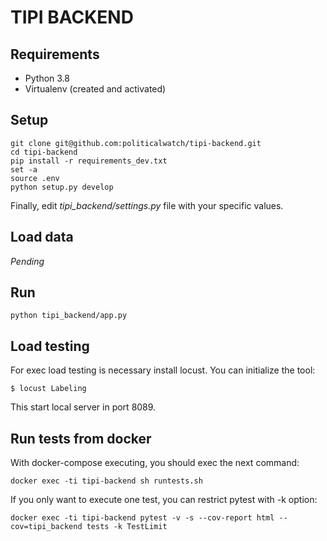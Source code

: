 TIPI BACKEND
============

## Requirements

* Python 3.8
* Virtualenv (created and activated)


## Setup

```
git clone git@github.com:politicalwatch/tipi-backend.git
cd tipi-backend
pip install -r requirements_dev.txt
set -a
source .env
python setup.py develop
```

Finally, edit *tipi_backend/settings.py* file with your specific values.


## Load data

*Pending*


## Run

```
python tipi_backend/app.py
```


## Load testing

For exec load testing is necessary install locust. You can initialize the tool:

```
$ locust Labeling
```

This start local server in port 8089.


## Run tests from docker

With docker-compose executing, you should exec the next command:

```
docker exec -ti tipi-backend sh runtests.sh
```

If you only want to execute one test, you can restrict pytest with -k option:

```
docker exec -ti tipi-backend pytest -v -s --cov-report html --cov=tipi_backend tests -k TestLimit
```
